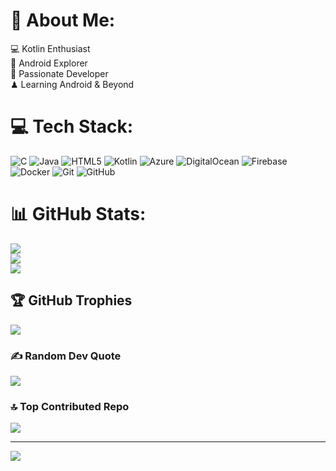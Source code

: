 # 💫 About Me:
💻 Kotlin Enthusiast  <br>📱 Android Explorer  <br>🎯 Passionate Developer  <br>♟ Learning Android & Beyond  <br>


# 💻 Tech Stack:
![C](https://img.shields.io/badge/c-%2300599C.svg?style=flat&logo=c&logoColor=white) ![Java](https://img.shields.io/badge/java-%23ED8B00.svg?style=flat&logo=openjdk&logoColor=white) ![HTML5](https://img.shields.io/badge/html5-%23E34F26.svg?style=flat&logo=html5&logoColor=white) ![Kotlin](https://img.shields.io/badge/kotlin-%237F52FF.svg?style=flat&logo=kotlin&logoColor=white) ![Azure](https://img.shields.io/badge/azure-%230072C6.svg?style=flat&logo=microsoftazure&logoColor=white) ![DigitalOcean](https://img.shields.io/badge/DigitalOcean-%230167ff.svg?style=flat&logo=digitalOcean&logoColor=white) ![Firebase](https://img.shields.io/badge/firebase-%23039BE5.svg?style=flat&logo=firebase) ![Docker](https://img.shields.io/badge/docker-%230db7ed.svg?style=flat&logo=docker&logoColor=white) ![Git](https://img.shields.io/badge/git-%23F05033.svg?style=flat&logo=git&logoColor=white) ![GitHub](https://img.shields.io/badge/github-%23121011.svg?style=flat&logo=github&logoColor=white)
# 📊 GitHub Stats:
![](https://github-readme-stats.vercel.app/api?username=ashgorhythm&theme=cobalt&hide_border=false&include_all_commits=false&count_private=false)<br/>
![](https://nirzak-streak-stats.vercel.app/?user=ashgorhythm&theme=cobalt&hide_border=false)<br/>
![](https://github-readme-stats.vercel.app/api/top-langs/?username=ashgorhythm&theme=cobalt&hide_border=false&include_all_commits=false&count_private=false&layout=compact)

## 🏆 GitHub Trophies
![](https://github-profile-trophy.vercel.app/?username=ashgorhythm&theme=merko&no-frame=false&no-bg=false&margin-w=4)

### ✍️ Random Dev Quote
![](https://quotes-github-readme.vercel.app/api?type=horizontal&theme=gruvbox)

### 🔝 Top Contributed Repo
![](https://github-contributor-stats.vercel.app/api?username=ashgorhythm&limit=5&theme=nightowl&combine_all_yearly_contributions=true)

---
[![](https://visitcount.itsvg.in/api?id=ashgorhythm&icon=0&color=0)](https://visitcount.itsvg.in)

<!-- Proudly created with GPRM ( https://gprm.itsvg.in ) -->
